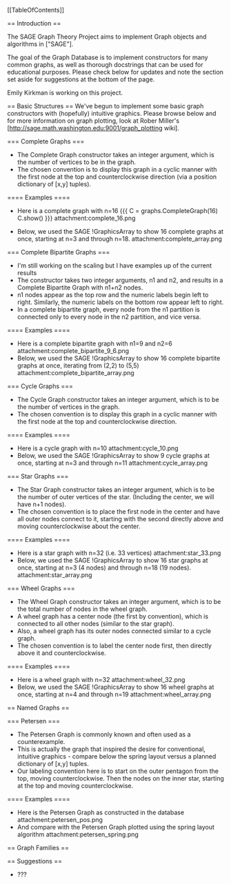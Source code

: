 [[TableOfContents]]

==  Introduction ==

The SAGE Graph Theory Project aims to implement Graph objects and algorithms in ["SAGE"].

The goal of the Graph Database is to implement constructors for many common graphs, as well as thorough docstrings that can be used for educational purposes.  Please check below for updates and note the section set aside for suggestions at the bottom of the page.

Emily Kirkman is working on this project.

== Basic Structures ==
We've begun to implement some basic graph constructors with (hopefully) intuitive graphics.  Please browse below and for more information on graph plotting, look at Rober Miller's [http://sage.math.washington.edu:9001/graph_plotting wiki].

=== Complete Graphs ===
 * The Complete Graph constructor takes an integer argument, which is the number of vertices to be in the graph.
 * The chosen convention is to display this graph in a cyclic manner with the first node at the top and counterclockwise direction (via a position dictionary of [x,y] tuples).

==== Examples ====
 * Here is a complete graph with n=16
{{{
C = graphs.CompleteGraph(16)
C.show()
}}}
attachment:complete_16.png

 * Below, we used the SAGE !GraphicsArray to show 16 complete graphs at once, starting at n=3 and through n=18.
attachment:complete_array.png

=== Complete Bipartite Graphs ===
 * I'm still working on the scaling but I have examples up of the current results
 * The constructor takes two integer arguments, n1 and n2, and results in a Complete Bipartite Graph with n1+n2 nodes.  
 * n1 nodes appear as the top row and the numeric labels begin left to right.  Similarly, the numeric labels on the bottom row appear left to right.
 * In a complete bipartite graph, every node from the n1 partition is connected only to every node in the n2 partition, and vice versa.

==== Examples ====
 * Here is a complete bipartite graph with n1=9 and n2=6 
attachment:complete_bipartite_9_6.png
 * Below, we used the SAGE !GraphicsArray to show 16 complete bipartite graphs at once, iterating from (2,2) to (5,5)
attachment:complete_bipartite_array.png

=== Cycle Graphs ===
 * The Cycle Graph constructor takes an integer argument, which is to be the number of vertices in the graph.
 * The chosen convention is to display this graph in a cyclic manner with the first node at the top and counterclockwise direction.

==== Examples ====
 * Here is a cycle graph with n=10
attachment:cycle_10.png
 * Below, we used the SAGE !GraphicsArray to show 9 cycle graphs at once, starting at n=3 and through n=11
attachment:cycle_array.png

=== Star Graphs ===
 * The Star Graph constructor takes an integer argument, which is to be the number of outer vertices of the star.  (Including the center, we will have n+1 nodes).
 * The chosen convention is to place the first node in the center and have all outer nodes connect to it, starting with the second directly above and moving counterclockwise about the center.

==== Examples ====
 * Here is a star graph with n=32 (i.e. 33 vertices)
attachment:star_33.png
 * Below, we used the SAGE !GraphicsArray to show 16 star graphs at once, starting at n=3 (4 nodes) and through n=18 (19 nodes).
attachment:star_array.png

=== Wheel Graphs ===
 * The Wheel Graph constructor takes an integer argument, which is to be the total number of nodes in the wheel graph.
 * A wheel graph has a center node (the first by convention), which is connected to all other nodes (similar to the star graph).
 * Also, a wheel graph has its outer nodes connected similar to a cycle graph.
 * The chosen convention is to label the center node first, then directly above it and counterclockwise.

==== Examples ====
 * Here is a wheel graph with n=32
attachment:wheel_32.png
 * Below, we used the SAGE !GraphicsArray to show 16 wheel graphs at once, starting at n=4 and through n=19
attachment:wheel_array.png

== Named Graphs ==

=== Petersen ===
 * The Petersen Graph is commonly known and often used as a counterexample.  
 * This is actually the graph that inspired the desire for conventional, intuitive graphics - compare below the spring layout versus a planned dictionary of [x,y] tuples.
 * Our labeling convention here is to start on the outer pentagon from the top, moving counterclockwise.  Then the nodes on the inner star, starting at the top and moving counterclockwise.

==== Examples ====
 * Here is the Petersen Graph as constructed in the database
attachment:petersen_pos.png
 * And compare with the Petersen Graph plotted using the spring layout algorithm
attachment:petersen_spring.png

== Graph Families ==

== Suggestions ==
 * ???

